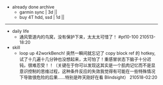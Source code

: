- already done archive
    - garmin sync | 3d ||
    - buy 4T hdd, ssd | 1d || 
- ---
- daily life
    - 通风管道内的鸟窝，没有保护下来，太太太可惜了！ #pt10-100
210513-18:20
- skill
    - loop up 42workBench!
突然一瞬间就忘记了 copy block ref 的 hotkey, 试了十几遍十几分钟也没想起来，太可怕了！重感冒状态下脑子十分迟钝，很难忍受！！（关键在于你可以发现这其实是一个肌肉记忆而不是显意识控制的思维过程，这种条件反应的失效我觉得有可能在一些特殊情况下导致很危险的后果……特别是昨天刚好在看 Blindsight）
210518-02:20
